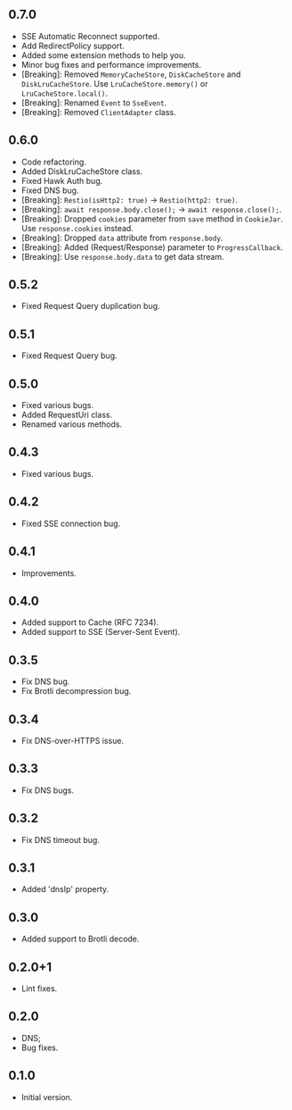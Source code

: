 ## 0.7.0
 - SSE Automatic Reconnect supported.
 - Add RedirectPolicy support.
 - Added some extension methods to help you.
 - Minor bug fixes and performance improvements.
 - [Breaking]: Removed `MemoryCacheStore`, `DiskCacheStore` and `DiskLruCacheStore`. Use `LruCacheStore.memory()` or `LruCacheStore.local()`.
 - [Breaking]: Renamed `Event` to `SseEvent`.
 - [Breaking]: Removed `ClientAdapter` class.

## 0.6.0
 - Code refactoring.
 - Added DiskLruCacheStore class.
 - Fixed Hawk Auth bug.
 - Fixed DNS bug.
 - [Breaking]: `Restio(isHttp2: true)` -> `Restio(http2: true)`.
 - [Breaking]: `await response.body.close();` -> `await response.close();`.
 - [Breaking]: Dropped `cookies` parameter from `save` method in `CookieJar`. Use `response.cookies` instead.
 - [Breaking]: Dropped `data` attribute from `response.body`.
 - [Breaking]: Added (Request/Response) parameter to `ProgressCallback`.
 - [Breaking]: Use `response.body.data` to get data stream.

## 0.5.2
 - Fixed Request Query duplication bug.

## 0.5.1
 - Fixed Request Query bug.

## 0.5.0

- Fixed various bugs.
- Added RequestUri class.
- Renamed various methods.

## 0.4.3

- Fixed various bugs.

## 0.4.2

- Fixed SSE connection bug.

## 0.4.1

- Improvements.

## 0.4.0

- Added support to Cache (RFC 7234).
- Added support to SSE (Server-Sent Event).

## 0.3.5

- Fix DNS bug.
- Fix Brotli decompression bug.

## 0.3.4

- Fix DNS-over-HTTPS issue.

## 0.3.3

- Fix DNS bugs.

## 0.3.2

- Fix DNS timeout bug.

## 0.3.1

- Added 'dnsIp' property.

## 0.3.0

- Added support to Brotli decode.

## 0.2.0+1

- Lint fixes.

## 0.2.0

- DNS;
- Bug fixes.

## 0.1.0

- Initial version.
